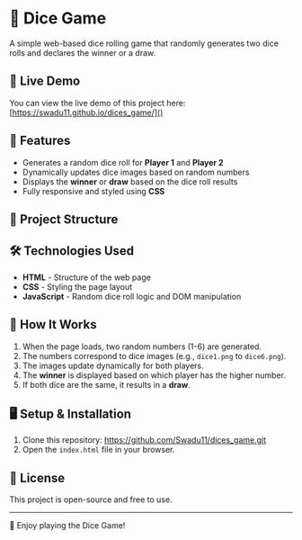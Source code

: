 # 🎲 Dice Game

A simple web-based dice rolling game that randomly generates two dice rolls and declares the winner or a draw.

## 📌 Live Demo  
You can view the live demo of this project here: [https://swadu11.github.io/dices_game/]()

## 🚀 Features  
- Generates a random dice roll for **Player 1** and **Player 2**  
- Dynamically updates dice images based on random numbers  
- Displays the **winner** or **draw** based on the dice roll results  
- Fully responsive and styled using **CSS**  

## 📂 Project Structure  

## 🛠️ Technologies Used  
- **HTML** - Structure of the web page  
- **CSS** - Styling the page layout  
- **JavaScript** - Random dice roll logic and DOM manipulation  

## 📜 How It Works  
1. When the page loads, two random numbers (1-6) are generated.  
2. The numbers correspond to dice images (e.g., `dice1.png` to `dice6.png`).  
3. The images update dynamically for both players.  
4. The **winner** is displayed based on which player has the higher number.  
5. If both dice are the same, it results in a **draw**.

## 🖥️ Setup & Installation  
1. Clone this repository:  https://github.com/Swadu11/dices_game.git
2. Open the `index.html` file in your browser.

## 📝 License  
This project is open-source and free to use.

---

🎲 Enjoy playing the Dice Game!
